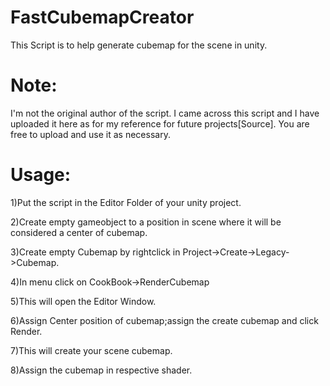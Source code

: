 # FastCubemapCreator
This Script is to help generate cubemap for the scene in unity.

# Note: 
I'm not the original author of the script. I came across this script and I have uploaded it here as for my reference for future projects[Source]. You are free to upload and use it as necessary.

# Usage:
1)Put the script in the Editor Folder of your unity project.

2)Create empty gameobject to a position in scene where it will be considered a center of cubemap.

3)Create empty Cubemap by rightclick in Project->Create->Legacy->Cubemap.

4)In menu click on CookBook->RenderCubemap

5)This will open the Editor Window.

6)Assign Center position of cubemap;assign the create cubemap and click Render.

7)This will create your scene cubemap.

8)Assign the cubemap in respective shader.
